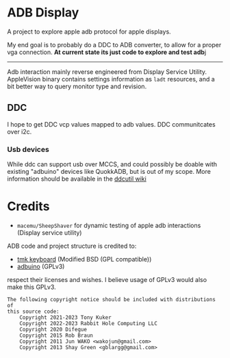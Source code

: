 # ADB Display

A project to explore apple adb protocol for apple displays.

My end goal is to probably do a DDC to ADB converter, to allow for a proper vga connection.
**At current state its just code to explore and test adb**j

***

Adb interaction mainly reverse engineered from Display Service Utility. 
AppleVision binary contains settings information as `ladt` resources, and a bit better way to query monitor type and revision. 

## DDC

I hope to get DDC vcp values mapped to adb values.
DDC communitcates over i2c.

### Usb devices

While ddc can support usb over MCCS, and could possibly be doable with existing "adbuino" devices like QuokkADB, but is out of my scope.
More information should be available in the [ddcutil wiki](https://www.ddcutil.com/usb/)


# Credits

- `macemu/SheepShaver` for dynamic testing of apple adb interactions (Display service utility)


ADB code and project structure is credited to:
- [tmk keyboard](https://github.com/tmk/tmk_keyboard/blob/master/tmk_core/protocol/adb.c) (Modified BSD (GPL compatible)) 
- [adbuino](https://github.com/akuker/adbuino) (GPLv3)

respect their licenses and wishes. I believe usage of GPLv3 would also make this GPLv3.

```
The following copyright notice should be included with distributions of 
this source code:
    Copyright 2021-2023 Tony Kuker
    Copyright 2022-2023 Rabbit Hole Computing LLC
    Copyright 2020 Difegue
    Copyright 2015 Rob Braun
    Copyright 2011 Jun WAKO <wakojun@gmail.com>
    Copyright 2013 Shay Green <gblargg@gmail.com>
```